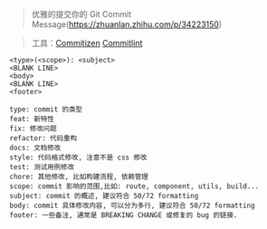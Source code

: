 > 优雅的提交你的 Git Commit Message(https://zhuanlan.zhihu.com/p/34223150)

> 工具：[Commitizen](https://github.com/commitizen/cz-cli) [Commitlint](https://commitlint.js.org/#/)

```
<type>(<scope>): <subject>
<BLANK LINE>
<body>
<BLANK LINE>
<footer>

type: commit 的类型
feat: 新特性
fix: 修改问题
refactor: 代码重构
docs: 文档修改
style: 代码格式修改, 注意不是 css 修改
test: 测试用例修改
chore: 其他修改, 比如构建流程, 依赖管理
scope: commit 影响的范围,比如: route, component, utils, build...
subject: commit 的概述, 建议符合 50/72 formatting
body: commit 具体修改内容, 可以分为多行, 建议符合 50/72 formatting
footer: 一些备注, 通常是 BREAKING CHANGE 或修复的 bug 的链接.
```
